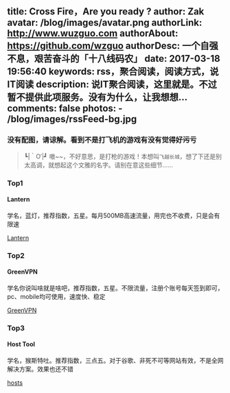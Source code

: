 title: Cross Fire，Are you ready ?
author: Zak
avatar: /blog/images/avatar.png
authorLink: http://www.wuzguo.com
authorAbout: https://github.com/wzguo
authorDesc: 一个自强不息，艰苦奋斗的「十八线码农」
date: 2017-03-18 19:56:40
keywords: rss，聚合阅读，阅读方式，说IT阅读
description: 说IT聚合阅读，这里就是。不过暂不提供此项服务。没有为什么，让我想想...
comments: false
photos:
	- /blog/images/rssFeed-bg.jpg
---

### 没有配图，请谅解。看到不是打飞机的游戏有没有觉得好~~污~~亏

> ┗|｀O′|┛ 嗷~~，不好意思，是打枪的游戏！本想叫`飞越长城`，想了下还是别太高调，就想起这个文雅的名字。请别在意这些细节......

### Top1

#### Lantern

学名，蓝灯，推荐指数，五星。每月500MB高速流量，用完也不收费，只是会有限速

[Lantern](https://github.com/getlantern/forum)

### Top2

#### GreenVPN

学名你说叫啥就是啥吧，推荐指数，五星。不限流量，注册个账号每天签到即可，pc、mobile均可使用，速度快、稳定

[GreenVPN](https://www.greenjsq.me/index.php)

### Top3

#### Host Tool 

学名，猴斯特吐。推荐指数，三点五。对于谷歌、非死不可等网站有效，不是全网解决方案。效果也还不错

[hosts](https://github.com/tangkunyin/UsefullShells)



